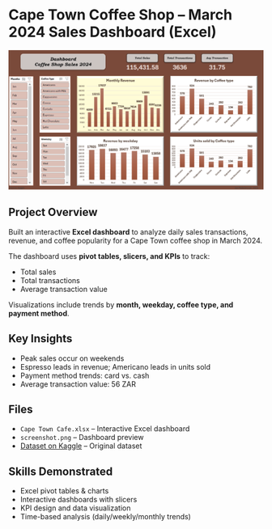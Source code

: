 # Cape Town Coffee Shop – March 2024 Sales Dashboard (Excel)

![Dashboard Screenshot](Screenshot.PNG)  <!-- Replace with your screenshot file name -->

## Project Overview
Built an interactive **Excel dashboard** to analyze daily sales transactions, revenue, and coffee popularity for a Cape Town coffee shop in March 2024.

The dashboard uses **pivot tables, slicers, and KPIs** to track:
- Total sales
- Total transactions
- Average transaction value

Visualizations include trends by **month, weekday, coffee type, and payment method**.

## Key Insights
- Peak sales occur on weekends  
- Espresso leads in revenue; Americano leads in units sold  
- Payment method trends: card vs. cash  
- Average transaction value: 56 ZAR  

## Files
- `Cape Town Cafe.xlsx` – Interactive Excel dashboard  
- `screenshot.png` – Dashboard preview  
- [Dataset on Kaggle](https://www.kaggle.com/datasets/reignrichard/coffee-store-sales) – Original dataset  

## Skills Demonstrated
- Excel pivot tables & charts  
- Interactive dashboards with slicers  
- KPI design and data visualization  
- Time-based analysis (daily/weekly/monthly trends)
